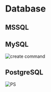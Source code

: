 # Database
## MSSQL
## MySQL
![create command](https://user-images.githubusercontent.com/92291258/147340090-52606a2d-cd56-419f-b611-8648f99936ba.png)

## PostgreSQL
![PS](https://user-images.githubusercontent.com/87525401/147340773-9c5d6517-cfd4-4ecb-b334-bd96953f1c8e.PNG)
